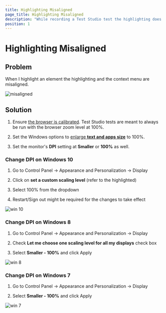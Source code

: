 ```yaml
---
title: Highlighting Misaligned
page_title: Highlighting Misaligned
description: "While recording a Test Studio test the highlighting does not hover the correct elements. Highlighting is not aligned correctly. Highlight element issues. Highlight element is misaligned."
position: 1
---
```

# Highlighting Misaligned

## Problem

When I highlight an element the highlighting and the context menu are misaligned.

![misaligned][1]

## Solution

1. Ensure <a href="/features/project-settings/browsers" target="_blank">the browser is calibrated</a>. Test Studio tests are meant to always be run with the browser zoom level at 100%.

2. Set the Windows options to <a href="https://support.microsoft.com/en-us/windows/make-text-and-apps-bigger-c3095a80-6edd-4779-9282-623c4d721d64" target="_blank">enlarge __text and apps size__</a> to 100%.

3. Set the monitor's **DPI** setting at **Smaller** or **100%** as well.

### Change DPI on Windows 10

1. Go to Control Panel -> Appearance and Personalization -> Display

2. Click on **set a custom scaling level** (refer to the highlighted)

3. Select 100% from the dropdown

4. Restart/Sign out might be required for the changes to take effect

![win 10][4]

### Change DPI on Windows 8

1. Go to Control Panel -> Appearance and Personalization -> Display

2. Check **Let me choose one scaling level for all my displays** check box

3. Select **Smaller - 100%** and click Apply

![win 8][2]

### Change DPI on Windows 7

1. Go to Control Panel -> Appearance and Personalization -> Display

2. Select **Smaller - 100%** and click Apply

![win 7][3]

[1]: /img/troubleshooting-guide/recording-problems-tg/highlighting-misaligned/fig1.png
[2]: /img/troubleshooting-guide/recording-problems-tg/highlighting-misaligned/fig2.png
[3]: /img/troubleshooting-guide/recording-problems-tg/highlighting-misaligned/fig3.png
[4]: /img/troubleshooting-guide/recording-problems-tg/highlighting-misaligned/fig4.png
